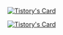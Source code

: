 [![Tistory's Card](https://github-readme-tistory-card.vercel.app/api?name=devwriter&postId=10)](https://devwriter.tistory.com/10)

[![Tistory's Card](https://github-readme-tistory-card.vercel.app/api?name=devwriter&postId=23)](https://devwriter.tistory.com/23)
